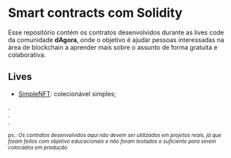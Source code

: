 # Smart contracts com Solidity

Esse repositório contém os contratos desenvolvidos durante as lives code da comunidade **dAgora**, onde o objetivo é ajudar pessoas interessadas na área de blockchain a aprender mais sobre o assunto de forma gratuita e colaborativa.

## Lives

- [SimpleNFT](contracts/SimpleNFT.sol): colecionável simples;

.<br>
.<br>
.<br>

<sub> ps.: _Os contratos desenvolvidos aqui não devem ser utilizados em projetos reais, já que foram feitos com objetivo educacionais e não foram testados o suficiente para serem colocados em produção._ </sub>
